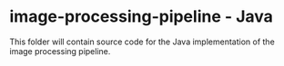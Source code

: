# image-processing-pipeline - Java

This folder will contain source code for the Java implementation of the image processing pipeline.